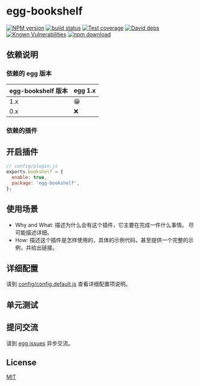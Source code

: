# egg-bookshelf

[![NPM version][npm-image]][npm-url]
[![build status][travis-image]][travis-url]
[![Test coverage][codecov-image]][codecov-url]
[![David deps][david-image]][david-url]
[![Known Vulnerabilities][snyk-image]][snyk-url]
[![npm download][download-image]][download-url]

[npm-image]: https://img.shields.io/npm/v/egg-bookshelf.svg?style=flat-square
[npm-url]: https://npmjs.org/package/egg-bookshelf
[travis-image]: https://img.shields.io/travis/eggjs/egg-bookshelf.svg?style=flat-square
[travis-url]: https://travis-ci.org/eggjs/egg-bookshelf
[codecov-image]: https://img.shields.io/codecov/c/github/eggjs/egg-bookshelf.svg?style=flat-square
[codecov-url]: https://codecov.io/github/eggjs/egg-bookshelf?branch=master
[david-image]: https://img.shields.io/david/eggjs/egg-bookshelf.svg?style=flat-square
[david-url]: https://david-dm.org/eggjs/egg-bookshelf
[snyk-image]: https://snyk.io/test/npm/egg-bookshelf/badge.svg?style=flat-square
[snyk-url]: https://snyk.io/test/npm/egg-bookshelf
[download-image]: https://img.shields.io/npm/dm/egg-bookshelf.svg?style=flat-square
[download-url]: https://npmjs.org/package/egg-bookshelf

<!--
Description here.
-->

## 依赖说明

### 依赖的 egg 版本

egg-bookshelf 版本 | egg 1.x
--- | ---
1.x | 😁
0.x | ❌

### 依赖的插件
<!--

如果有依赖其它插件，请在这里特别说明。如

- security
- multipart

-->

## 开启插件

```js
// config/plugin.js
exports.bookshelf = {
  enable: true,
  package: 'egg-bookshelf',
};
```

## 使用场景

- Why and What: 描述为什么会有这个插件，它主要在完成一件什么事情。
尽可能描述详细。
- How: 描述这个插件是怎样使用的，具体的示例代码，甚至提供一个完整的示例，并给出链接。

## 详细配置

请到 [config/config.default.js](config/config.default.js) 查看详细配置项说明。

## 单元测试

<!-- 描述如何在单元测试中使用此插件，例如 schedule 如何触发。无则省略。-->

## 提问交流

请到 [egg issues](https://github.com/eggjs/egg/issues) 异步交流。

## License

[MIT](LICENSE)
